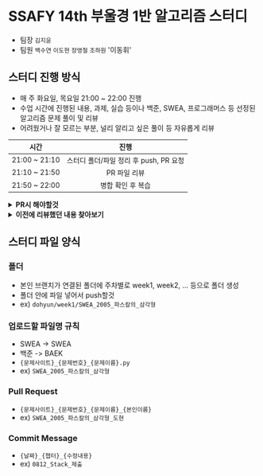# SSAFY 14th 부울경 1반 알고리즘 스터디
- 팀장  `김지윤`
- 팀원  `백수연` `이도현` `장영철` `조하원` '이동휘'
## 스터디 진행 방식
- 매 주 화요일, 목요일 21:00 ~ 22:00 진행
- 수업 시간에 진행된 내용, 과제, 실습 등이나 백준, SWEA, 프로그래머스 등 선정된 알고리즘 문제 풀이 및 리뷰
- 어려웠거나 잘 모르는 부분, 널리 알리고 싶은 풀이 등 자유롭게 리뷰

|시간|진행|
|:---:|:---:|
|21:00 ~ 21:10|스터디 폴더/파일 정리 후 push, PR 요청|
|21:10 ~ 21:50|PR 파일 리뷰|
|21:50 ~ 22:00|병합 확인 후 복습|

<details><summary> <b>PR시 해야할것</b> </summary>
<div markdown="1">
  
---
  
![이미지1](./assets/readme/how_to_1.png)

- `Pull Requests` 탭을 눌러 본인의 PR 등록 후 네모 박스 안의 `Assignees` 오른쪽 톱니바퀴를 누른다.
---
![이미지2](./assets/readme/how_to_2.png)

- 본인의 이름을 누른다.
- 또는 첫 번째 이미지에서 `assign yourself` 버튼을 눌러도 된다.
---
![이미지1](./assets/readme/how_to_1.png)

- 네모 박스 안의 `Labels` 오른쪽 톱니바퀴를 누른다.
---
![이미지1](./assets/readme/how_to_3.png)

- 적절한 Label을 선택한다.
---
![이미지1](./assets/readme/how_to_4.png)

- 적용된 모습

</div>
</details>

<details><summary> <b>이전에 리뷰했던 내용 찾아보기</b> </summary>
<div markdown="1">

---
  
![이미지1](./assets/readme/how_to_5.png)

- `Pull Requests` 탭을 눌러 네모 박스 안의 `Closed` 버튼을 누른다.
---
![이미지1](./assets/readme/how_to_6.png)

- 네모 박스 안의 `Assignee`를 누른다.
---
![이미지1](./assets/readme/how_to_7.png)

- 모아 보고싶은 Assignee, 책임자(작성자)를 고른다.
---
![이미지1](./assets/readme/how_to_8.png)

- 책임자별로 PR했던 기록이 나오는 모습

</div>
</details>

## 스터디 파일 양식
  
### 폴더
- 본인 브랜치가 연결된 폴더에 주차별로 week1, week2, ... 등으로 폴더 생성
- 폴더 안에 파일 넣어서 push할것
- ex) `dohyun/week1/SWEA_2005_파스칼의_삼각형`

### 업로드할 파일명 규칙
- SWEA -> SWEA
- 백준 -> BAEK
- `{문제사이트}_{문제번호}_{문제이름}.py`
- ex) `SWEA_2005_파스칼의_삼각형`

### Pull Request
- `{문제사이트}_{문제번호}_{문제이름}_{본인이름}`
- ex) `SWEA_2005_파스칼의_삼각형_도현`

### Commit Message
- `{날짜}_{챕터}_{수정내용}`
- ex) `0812_Stack_제출`

</div>
</details>



